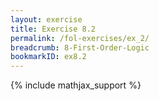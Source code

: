 ```yaml
---
layout: exercise
title: Exercise 8.2
permalink: /fol-exercises/ex_2/
breadcrumb: 8-First-Order-Logic
bookmarkID: ex8.2
---
```


{% include mathjax_support %}

